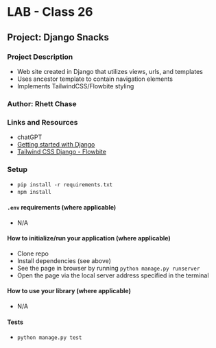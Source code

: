 # LAB - Class 26

## Project: Django Snacks

### Project Description

- Web site created in Django that utilizes views, urls, and templates
- Uses ancestor template to contain navigation elements
- Implements TailwindCSS/Flowbite styling

### Author: Rhett Chase

### Links and Resources

<!-- - [back-end server url](https://capital-finder-rhett-chase.vercel.app/api) -->
<!-- - [front-end application](http://xyz.com/) (when applicable) -->
- chatGPT
- [Getting started with Django](https://www.djangoproject.com/start/)
- [Tailwind CSS Django - Flowbite](https://flowbite.com/docs/getting-started/django/)

### Setup

- `pip install -r requirements.txt`
- `npm install`

#### `.env` requirements (where applicable)

<!-- i.e.
- `PORT` - Port Number
- `DATABASE_URL` - URL to the running Postgres instance/db -->
- N/A

#### How to initialize/run your application (where applicable)

- Clone repo
- Install dependencies (see above)
- See the page in browser by running `python manage.py runserver`
- Open the page via the local server address specified in the terminal

#### How to use your library (where applicable)

- N/A

#### Tests

- `python manage.py test`
